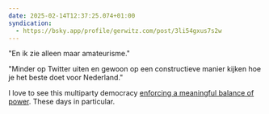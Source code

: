 ```yaml
---
date: 2025-02-14T12:37:25.074+01:00
syndication:
  - https://bsky.app/profile/gerwitz.com/post/3li54gxus7s2w
---
```


"En ik zie alleen maar amateurisme."

"Minder op Twitter uiten en gewoon op een constructieve manier kijken hoe je het beste doet voor Nederland."

I love to see this multiparty democracy [enforcing a meaningful balance of power](https://www.dutchnews.nl/2025/02/constructive-opposition-running-out-patience-with-ministers/). These days in particular.
